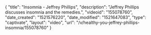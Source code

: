 {
    "title": "Insomnia - Jeffrey Phillips",
    "description": "Jeffrey Phillips discusses insomnia and the remedies.",
    "videoid": "155078760",
    "date_created": "1521576220",
    "date_modified": "1521647083",
    "type": "captivate",
    "layout": "video",
    "url": "\/v\/healthy-you-jeffrey-phillips-insomnia\/155078760"
}